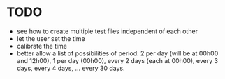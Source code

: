 # TODO
- see how to create multiple test files independent of each other
- let the user set the time
- calibrate the time
- better allow a list of possibilities of period: 2 per day (will be at 00h00 and 12h00), 1 per day (00h00), every 2 days (each at 00h00), every 3 days, every 4 days, ... every 30 days.

